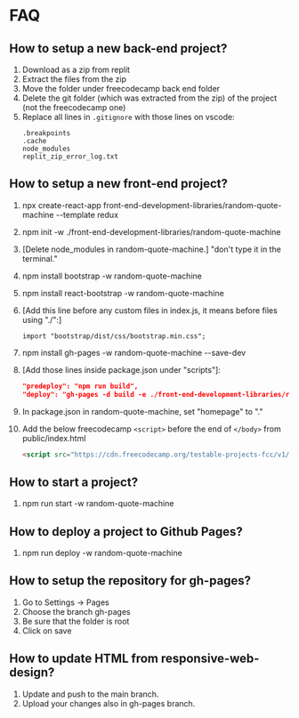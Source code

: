 # FAQ

## How to setup a new back-end project?

1. Download as a zip from replit
1. Extract the files from the zip
1. Move the folder under freecodecamp back end folder
1. Delete the git folder (which was extracted from the zip) of the project (not the freecodecamp one)
1. Replace all lines in `.gitignore` with those lines on vscode:
   ```gitignore
   .breakpoints
   .cache
   node_modules
   replit_zip_error_log.txt
   ```


## How to setup a new front-end project?

1. npx create-react-app front-end-development-libraries/random-quote-machine --template redux
1. npm init -w ./front-end-development-libraries/random-quote-machine
1. [Delete node_modules in random-quote-machine.]
   "don't type it in the terminal."
1. npm install bootstrap -w random-quote-machine
1. npm install react-bootstrap -w random-quote-machine
1. [Add this line before any custom files in index.js, it means before files using "./":]
   ```javscript
   import "bootstrap/dist/css/bootstrap.min.css";
   ```
1. npm install gh-pages -w random-quote-machine --save-dev
1. [Add those lines inside package.json under "scripts"]:

   ```json
   "predeploy": "npm run build",
   "deploy": "gh-pages -d build -e ./front-end-development-libraries/random-quote-machine"
   ```

1. In package.json in random-quote-machine, set "homepage" to "."
1. Add the below freecodecamp `<script>` before the end of `</body>` from public/index.html
   ```html
   <script src="https://cdn.freecodecamp.org/testable-projects-fcc/v1/bundle.js"></script>
   ```

## How to start a project?

1. npm run start -w random-quote-machine

## How to deploy a project to Github Pages?

1. npm run deploy -w random-quote-machine

## How to setup the repository for gh-pages?

1. Go to Settings -> Pages
1. Choose the branch gh-pages
1. Be sure that the folder is root
1. Click on save

## How to update HTML from responsive-web-design?

1. Update and push to the main branch.
1. Upload your changes also in gh-pages branch.
